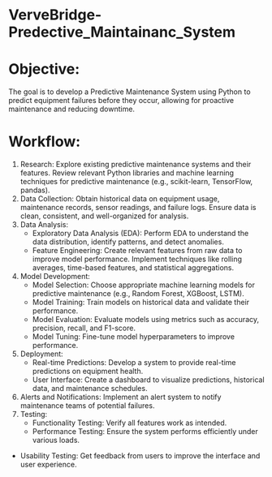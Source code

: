 # VerveBridge-Predective_Maintainanc_System
# Objective:
The goal is to develop a Predictive Maintenance System using Python to predict equipment failures before they occur, allowing for proactive maintenance and reducing downtime.
# Workflow:
1. Research:
Explore existing predictive maintenance systems and their features. Review relevant Python libraries and machine learning techniques for predictive maintenance (e.g., scikit-learn, TensorFlow, pandas).
2. Data Collection:
Obtain historical data on equipment usage, maintenance records, sensor readings, and failure logs. Ensure data is clean, consistent, and well-organized for analysis.
3. Data Analysis:
   - Exploratory Data Analysis (EDA):
     Perform EDA to understand the data distribution, identify patterns, and detect anomalies.
   - Feature Engineering:
     Create relevant features from raw data to improve model performance. Implement techniques like rolling averages, time-based features, and statistical aggregations.
4. Model Development:
   - Model Selection:
     Choose appropriate machine learning models for predictive maintenance (e.g., Random Forest, XGBoost, LSTM).
   - Model Training:
     Train models on historical data and validate their performance.
   - Model Evaluation:
     Evaluate models using metrics such as accuracy, precision, recall, and F1-score.
   - Model Tuning:
     Fine-tune model hyperparameters to improve performance.
5. Deployment:
   - Real-time Predictions:
     Develop a system to provide real-time predictions on equipment health.
   - User Interface:
     Create a dashboard to visualize predictions, historical data, and maintenance schedules.
6. Alerts and Notifications:
Implement an alert system to notify maintenance teams of potential failures.
7. Testing:
   - Functionality Testing:
     Verify all features work as intended.
   - Performance Testing:
     Ensure the system performs efficiently under various loads.
  - Usability Testing:
    Get feedback from users to improve the interface and user experience.
